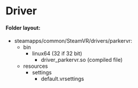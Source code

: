 # Driver
#### Folder layout:
- steamapps/common/SteamVR/drivers/parkervr:
  - bin
    - linux64 (32 if 32 bit)
      - driver_parkervr.so (compiled file)
  - resources
    - settings
      - default.vrsettings
